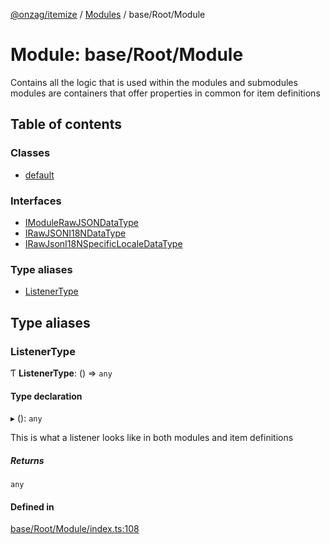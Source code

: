 [@onzag/itemize](../README.md) / [Modules](../modules.md) / base/Root/Module

# Module: base/Root/Module

Contains all the logic that is used within the modules and submodules
modules are containers that offer properties in common for item definitions

## Table of contents

### Classes

- [default](../classes/base_Root_Module.default.md)

### Interfaces

- [IModuleRawJSONDataType](../interfaces/base_Root_Module.IModuleRawJSONDataType.md)
- [IRawJSONI18NDataType](../interfaces/base_Root_Module.IRawJSONI18NDataType.md)
- [IRawJsonI18NSpecificLocaleDataType](../interfaces/base_Root_Module.IRawJsonI18NSpecificLocaleDataType.md)

### Type aliases

- [ListenerType](base_Root_Module.md#listenertype)

## Type aliases

### ListenerType

Ƭ **ListenerType**: () => `any`

#### Type declaration

▸ (): `any`

This is what a listener looks like in both modules
and item definitions

##### Returns

`any`

#### Defined in

[base/Root/Module/index.ts:108](https://github.com/onzag/itemize/blob/5c2808d3/base/Root/Module/index.ts#L108)
